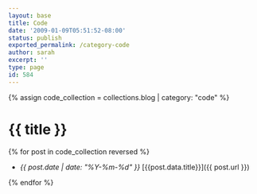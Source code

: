 ```yaml
---
layout: base
title: Code
date: '2009-01-09T05:51:52-08:00'
status: publish
exported_permalink: /category-code
author: sarah
excerpt: ''
type: page
id: 584
---
```


{% assign code_collection = collections.blog | category: "code" %}

# {{ title }}

{% for post in code_collection reversed %}

* *{{ post.date | date: "%Y-%m-%d" }}* [{{post.data.title}}]({{ post.url }})

{% endfor %}
